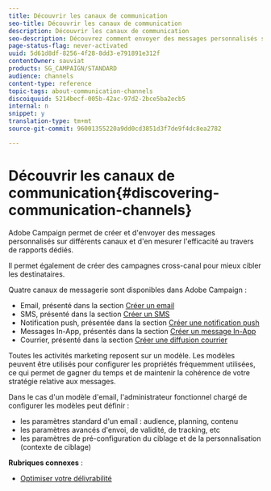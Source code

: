 ```yaml
---
title: Découvrir les canaux de communication
seo-title: Découvrir les canaux de communication
description: Découvrir les canaux de communication
seo-description: Découvrez comment envoyer des messages personnalisés sur divers canaux et créer des campagnes cross-canal pour mieux cibler vos destinataires.
page-status-flag: never-activated
uuid: 5d61d8df-8256-4f28-8dd3-e791891e312f
contentOwner: sauviat
products: SG_CAMPAIGN/STANDARD
audience: channels
content-type: reference
topic-tags: about-communication-channels
discoiquuid: 5214becf-005b-42ac-97d2-2bce5ba2ecb5
internal: n
snippet: y
translation-type: tm+mt
source-git-commit: 96001355220a9dd0cd3851d3f7de9f4dc8ea2782

---
```



# Découvrir les canaux de communication{#discovering-communication-channels}

Adobe Campaign permet de créer et d'envoyer des messages personnalisés sur différents canaux et d'en mesurer l'efficacité au travers de rapports dédiés.

Il permet également de créer des campagnes cross-canal pour mieux cibler les destinataires.

Quatre canaux de messagerie sont disponibles dans Adobe Campaign :

* Email, présenté dans la section [Créer un email](../../channels/using/about-emails.md)
* SMS, présenté dans la section [Créer un SMS](../../channels/using/about-sms-messages.md)
* Notification push, présentée dans la section [Créer une notification push](../../channels/using/about-push-notifications.md)
* Messages In-App, présentés dans la section [Créer un message In-App](../../channels/using/about-in-app-messaging.md)
* Courrier, présenté dans la section [Créer une diffusion courrier](../../channels/using/about-direct-mail.md)

Toutes les activités marketing reposent sur un modèle. Les modèles peuvent être utilisés pour configurer les propriétés fréquemment utilisées, ce qui permet de gagner du temps et de maintenir la cohérence de votre stratégie relative aux messages.

Dans le cas d'un modèle d'email, l'administrateur fonctionnel chargé de configurer les modèles peut définir :

* les paramètres standard d'un email : audience, planning, contenu
* les paramètres avancés d'envoi, de validité, de tracking, etc
* les paramètres de pré-configuration du ciblage et de la personnalisation (contexte de ciblage)

**Rubriques connexes** :

* [Optimiser votre délivrabilité](https://docs.campaign.adobe.com/doc/standard/getting_started/en/ACS_Deliverability.html)

